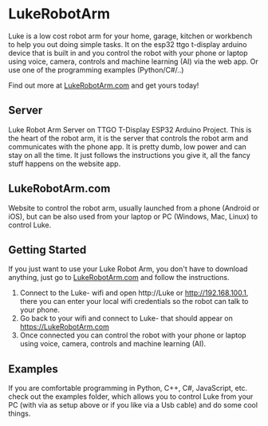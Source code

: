 # LukeRobotArm
Luke is a low cost robot arm for your home, garage, kitchen or workbench to help you out doing simple tasks. It on the esp32 ttgo t-display arduino device that is built in and you control the robot with your phone or laptop using voice, camera, controls and machine learning (AI) via the web app. Or use one of the programming examples (Python/C#/..)

Find out more at [LukeRobotArm.com](https://lukerobotarm.com) and get yours today!

## Server
Luke Robot Arm Server on TTGO T-Display ESP32 Arduino Project. This is the heart of the robot arm, it is the server that controls the robot arm and communicates with the phone app. It is pretty dumb, low power and can stay on all the time. It just follows the instructions you give it, all the fancy stuff happens on the website app.

## LukeRobotArm.com
Website to control the robot arm, usually launched from a phone (Android or iOS), but can be also used from your laptop or PC (Windows, Mac, Linux) to control Luke.

## Getting Started
If you just want to use your Luke Robot Arm, you don't have to download anything, just go to [LukeRobotArm.com](https://lukerobotarm.com) and follow the instructions.

1. Connect to the Luke-<id> wifi and open http://Luke or http://192.168.100.1, there you can enter your local wifi credentials so the robot can talk to your phone.
2. Go back to your wifi and connect to Luke-<id> that should appear on https://LukeRobotArm.com
3. Once connected you can control the robot with your phone or laptop using voice, camera, controls and machine learning (AI).

## Examples
If you are comfortable programming in Python, C++, C#, JavaScript, etc. check out the examples folder, which allows you to control Luke from your PC (with via as setup above or if you like via a Usb cable) and do some cool things.